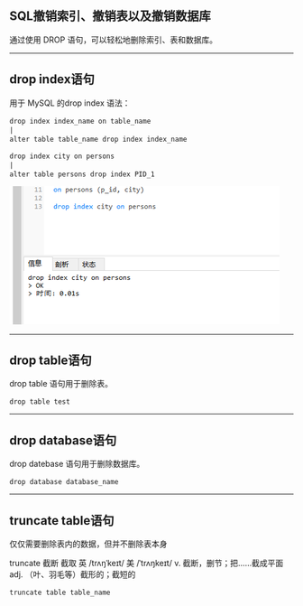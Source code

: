 ## SQL撤销索引、撤销表以及撤销数据库

通过使用 DROP 语句，可以轻松地删除索引、表和数据库。

---
## drop index语句
用于 MySQL 的drop index 语法：
```MySql
drop index index_name on table_name
|
alter table table_name drop index index_name
```

```MySql
drop index city on persons
|
alter table persons drop index PID_1
```
<img src='./img/create_index_drop.png' />

---
## drop table语句
drop table 语句用于删除表。
```MySql
drop table test
```

---
## drop database语句
drop datebase 语句用于删除数据库。
```MySql
drop database database_name
```

---
## truncate table语句

仅仅需要删除表内的数据，但并不删除表本身

truncate 截断 截取 英 /trʌŋˈkeɪt/  美 /ˈtrʌŋkeɪt/ v. 截断，删节；把……截成平面 adj. （叶、羽毛等）截形的；截短的
```MySql
truncate table table_name
```
